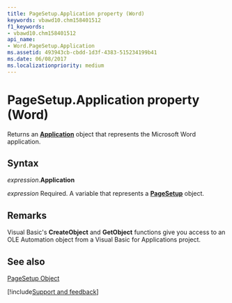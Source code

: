 ```yaml
---
title: PageSetup.Application property (Word)
keywords: vbawd10.chm158401512
f1_keywords:
- vbawd10.chm158401512
api_name:
- Word.PageSetup.Application
ms.assetid: 493943cb-cbdd-1d3f-4383-515234199b41
ms.date: 06/08/2017
ms.localizationpriority: medium
---
```



# PageSetup.Application property (Word)

Returns an **[Application](Word.Application.md)** object that represents the Microsoft Word application.


## Syntax

_expression_.**Application**

_expression_ Required. A variable that represents a **[PageSetup](Word.PageSetup.md)** object.


## Remarks

Visual Basic's **CreateObject** and **GetObject** functions give you access to an OLE Automation object from a Visual Basic for Applications project.


## See also


[PageSetup Object](Word.PageSetup.md)

[!include[Support and feedback](~/includes/feedback-boilerplate.md)]